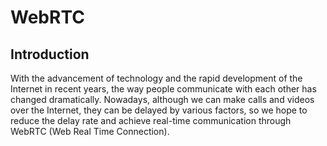 # WebRTC

## Introduction
With the advancement of technology and the rapid development of the Internet in recent years, the way people communicate with each other has changed dramatically. Nowadays, although we can make calls and videos over the Internet, they can be delayed by various factors, so we hope to reduce the delay rate and achieve real-time communication through WebRTC (Web Real Time Connection).


